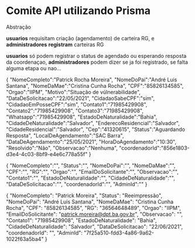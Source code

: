 # Comite API utilizando Prisma

Abstração

**usuarios** requisitam criação (agendamento) de carteira RG, e **administradores** __registram__ carteiras RG

**usuarios** só podem registrar o status de agendado ou esperando resposta da coordenaçao, **administradores** podem dizer se ja foi registrado, se falta alguma etapa ou nao...


{
 "NomeCompleto":"Patrick Rocha Moreira",
 "NomeDoPai":"André Luis Santana",
 "NomeDaMae":"Cristina Cunha Rocha",
 "CPF":"85826134585",
 "Orgao":"IIPM",
 "Motivo":"Situação de vúlnerabilidade",
 "DataDeSolicitacao":"22/05/2021",
 "CidadaoSabeCPF":"sim",
 "CidadaoEmPosseCPF":"sim",
 "Contato1":"71985429908",
 "Contato2":"71985429908",
 "Contato3":"71985429908",
 "Whatsapp":"71985429908",
 "EstadoDeNaturalidade":"Bahia",
 "CidadeDeNaturalidade":"Salvador",
 "EnderecoResidencial":"Salvador",
 "CidadeResidencial":"Salvador",
 "Cep":"41320615",
 "Status":"Aguardando Resposta",
 "LocalDeAgendamento":"SAC Barra",
 "DataDeAgendamento":"25/05/2021",
 "HoraDoAgendamento":"10:30",
 "Resolvido":"Não",
 "Observacao":"Nenhuma",
 "coordenadorId":"856e1803-d3e4-4c03-8bf9-e4e6c778a55f"
}

{
  "NomeCompleto":"",
  "Status":"",
  "NomeDoPai":"",
  "NomeDaMae":"",
  "CPF":"",
  "RG":"",
  "Orgao":"",
  "EmailDoSolicitante":"",
  "Observacao":"",
  "Contato1":"",
  "EstadoDeNaturalidade":"",
  "CidadeDeNaturalidade":"",
  "DataDeSolicitacao":"",
  "coordenadorId":"",
  "AdminId":""
}

{
  "NomeCompleto": "Patrick Moreira",
  "Status": "Reeimpressão",
  "NomeDoPai": "André Luís Santana",
  "NomeDaMae": "Cristina Cunha Rocha",
  "CPF": "85826134585",
  "RG": "36564648489",
  "Orgao": "IIPM",
  "EmailDoSolicitante": "patrick.moreira@dpt.ba.gov.br",
  "Observacao": "",
  "Contato1": "71985429908",
  "EstadoDeNaturalidade": "Bahia",
  "CidadeDeNaturalidade": "Salvador",
  "DataDeSolicitacao": "22/06/2021",
  "coordenadorId": "",
  "AdminId": "7f25a510-fdd3-4a86-9a62-1022f63a5ba4"
}